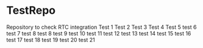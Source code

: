 TestRepo
========

Repository to check RTC integration
Test 1
Test 2
Test 3
Test 4
Test 5
test 6
test 7
test 8
test 8
test 9
test 10
test 11
test 12
test 13
test 14
test 15
test 16
test 17
test 18
test 19
test 20
test 21
